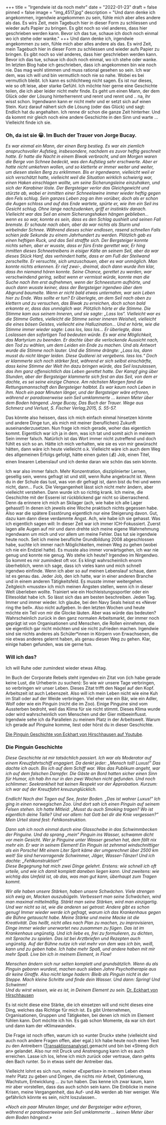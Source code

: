 +++
title = "Irgendwie ist da noch mehr"
date = "2022-01-23"
draft = false
pinned = false
image = "img_4517.jpg"
description = "Und dann denke ich angekommen, irgendwie angekommen zu sein, fühle mich aber alles andere als das. Es wirs Zeit, mein Tagebuch hier in dieser Form zu schliessen und wieder aufs Papier zu bringen. Es gibt noch so viel anderes, dass hier geschrieben werden kann. Bevor ich das tue, schaue ich doch noch einmal wo ich stehe oder wanke."
+++
Und dann denke ich, irgendwie angekommen zu sein, fühle mich aber alles andere als das. Es wird Zeit, mein Tagebuch hier in dieser Form zu schliessen und wieder aufs Papier zu bringen. Es gibt noch so viel anderes, dass hier geschrieben werden kann. Bevor ich das tue, schaue ich doch noch einmal, wo ich stehe oder wanke. Im letzten Blog habe ich geschrieben, dass ich angekommen bin wie noch nie. Das mag wohl stimmen und muss rational gesehen so sein. Ich war dem, was ich will und bin vermutlich noch nie so nahe. Wobei es bei vermutlich bleibt. Ich kann es schlichtweg nicht sagen. Es ist nur dieses, wie so oft leise, aber starke Gefühl. Ich möchte hier gerne eine Geschichte teilen, die ich aber leider nicht mehr finde. Es geht um einen Mann, der dem Glück oder der Lösung hinterherrennt und rennt und rennt und .. na, ihr wisst schon. Irgendwann kann er nicht mehr und er setzt sich auf einen Stein. Kurz darauf nähert sich die Lösung (oder das Glück) und sagt: Endlich hat du angehalten. Ich renne dir schon die ganze Zeit hinterher. Und da kommt mir gleich noch eine andere Geschichte in den Sinn und warte ... Vielleicht finde ich sie.

### Oh, da ist sie 😀. Im Buch der Trauer von Jorge Bucay.

*Es war einmal ein Mann, der einen Berg bestieg. Es war ein ziemlich anspruchsvoller Aufstieg, insbesondere, nachdem es zuvor heftig geschneit hatte. Er hatte die Nacht in einem Biwak verbracht, und am Morgen waren die Berge von Schnee bedeckt, was den Aufstieg sehr erschwerte. Aber er hatte nicht umkehren wollen, und so kletterte er immer weiter und weiter, um diesen steilen Berg zu erklimmen. Bis er irgendwann, vielleicht weil er sich verschätzt hatte, vielleicht weil die Situation wirklich schwierig war, einen Haken einschlagen wollte, um seine Sicherungsleine einzuhaken, und sich der Karabiner löste. Der Bergsteiger verlor das Gleichgewicht und stürzte ab, wobei er inmitten einer Schneelawine immer wieder heftig gegen den Fels schlug. Sein ganzes Leben zog an ihm vorüber, doch als er schon die Augen schloss und auf das Ende wartete, spürte er, wie ihm ein Seil ins Gesicht schlug. Ohne lange nachzudenken, griff er instinktiv danach. Vielleicht war das Seil an einem Sicherungshaken hängen geblieben… wenn es so war, konnte es sein, dass es den Schlag aushielt und seinen Fall bremste. Er schaute nach oben, aber da war nichts als Sturm und wirbelnder Schnee. Während dieses schier endlosen, rasend schnellen Falls schien jede Sekunde zu einem Jahrhundert zu werden. Plötzlich gab es einen heftigen Ruck, und das Seil straffte sich. Der Bergsteiger konnte nichts sehen, aber er wusste, dass er fürs Erste gerettet war, Er hing inmitten dieses Schneetreibens in eisiger Kälte an seinem Seil, aber da war dieses Stück Hanf, das verhindert hatte, dass er am Fuß der Steilwand zerschellte. Er versuchte, sich umzuschauen, aber es war unmöglich. Man konnte nichts erkennen. Er rief zwei-, dreimal, doch dann wurde ihm klar, dass ihn niemand hören konnte. Seine Chance, gerettet zu werden, war verschwindend gering, selbst wenn er vermisst würde, konnte man die Suche nach ihm erst aufnehmen, wenn der Schneesturm aufhörte, und auch dann wusste keiner, dass der Bergsteiger irgendwo über dem Abgrund baumelte. Wenn er nicht bald etwas unternahm, war sein Leben hier zu Ende. Was sollte er tun? Er überlegte, an dem Seil nach oben zu klettern und zu versuchen, das Biwak zu erreichen, doch schon bald erkannte er, dass das unmöglich war. Plötzlich hörte er die Stimme. Die Stimme kam aus seinem Inneren, und sie sagte: „Lass los“. Vielleicht war es die Stimme Gottes, vielleicht die Stimme seiner inneren Weisheit, vielleicht die eines bösen Geistes, vielleicht eine Halluzination… Und er hörte, wie die Stimme immer wieder sagte: Lass los, lass los… Er überlegte, dass Loslassen den sofortigen Tod bedeuten würde. Es war eine Möglichkeit, das Martyrium zu beenden. Er dachte über die verlockende Aussicht nach, den Tod zu wählen, um dem Leiden ein Ende zu machen. Und als Antwort wurde die Stimme noch lauter. Und die Stimme drängte: „Lass los, dann musst du nicht länger leiden. Diese Quälerei ist vergebens. lass los.“ Doch er klammerte sich noch stärker fest, während er sich selbst einschärfte, dass keine Stimme der Welt ihn dazu bringen würde, das Seil loszulassen, das ihm ganz offensichtlich das Leben gerettet hatte. Der Kampf ging über Stunden, aber der Bergsteiger klammerte sich fest an das Seil, von dem er dachte, es sei seine einzige Chance. Am nächsten Morgen fand die Rettungsmannschaft den Bergsteiger halbtot. Es war kaum noch Leben in ihm. Noch ein paar Minuten länger, und der Bergsteiger wäre erfroren, während er paradoxerweise sein Seil umklammerte … keinen Meter über dem Boden hängend. Jorge Bucay, Das Buch der Trauer. Wege aus Schmerz und Verlust, S. Fischer Verlag,2015, S. 55-57.*

Das könnte also heissen, dass ich mich einfach einmal hinsetzen könnte und andere Dinge tun, als mich mit meiner (beruflichen) Zukunft auseinanderzusetzen. Nun frage ich mich gerade, woher das eigentlich kommt. Eigentlich war ich ja in dem, was ich tat und somit aich in meinem Sein immer falsch. Natürlich ist das Wort immer nicht zutreffend und doch fühlt es sich so an. Hätte ich mich verhalten, wie sie es von mir gewünscht hätten, dann wäre ich heute vielleicht o.k. Vielleicht wäre ich auch dem Weg des allgemeinen Erfolgs gefolgt, hätte einen guten (💰) Job, einen Titel, einen linearen Lebenslauf und ich denke daran wie schön das sein könnte. 

Ich war also immer falsch. Mehr Konzentration, disziplinierter Lernen, gesellig sein, wenns gefragt ist und still, wenn Ruhe angebracht ist. Wenn du in der Schule das tust, was von dir gefragt ist, dann bist du frei und wenn nicht, dann... Fuck. Die Vergangenheit lässt sich nicht mehr ändern, aber vielleicht verstehen. Dann wurde ich so richtig krank. Ich meine, die Geschichte mit der Esserei ist rückblickend gar nicht so überraschend. Denn da erinnere ich mich an Skilager (ach, wie habe ich alle Lager gehasst!) In denen ich jeweils eine Woche praktisch nichts gegessen habe. Also war die spätere Essstörung eigentlich nur eine Steigerung davon. Gut, dazu kam dann diese verdammte Angst. Ach, wie habe ich sie gehasst. Was ich eigentlich sagen will: In dieser Zeit war ich immer ICH-Fokussiert. Zuerst lagen alle Augen auf mir und dann drehte sich meine eigene Wahrnehmung irgendwann um mich und vor allem um meine Fehler. Das tut sie irgendwie heute noch. Seit ich meine berufliche Grundbildung 2008 abgeschlossen habe, suchte ich immer nach Möglichkeiten, meinen Weg zu gehen (wobei ich nie ein Endziel hatte). Es musste also immer vorwärtsgehen, ich war nie genug und konnte nie genug. Wo stehe ich heute? Irgendwo im Nirgendwo. So kommt es mir zumindest oft vor. Es klingt wahrscheinlich enorm überheblich, wenn ich sage, dass ich vieles kann und mich schnell irgendwo einfinde. Wenn ich aber so auf meinen Lebenslauf schaue, dann ist es genau das. Jeder Job, den ich hatte, war in einer anderen Branche und in einem anderen Tätigkeitsfeld. Es musste immer weitergehen. Zeitgleich «musste» ich mich meinen Ängsten stellen, wenn ich in dieser Welt überleben wollte. Trainiert wie ein Hochleistungssportler oder ein Elitesoldat habe ich. So lässt sich das am besten beschreiben. Jeden Tag. Immer und immer wieder. Ich glaube, bei den Navy Seals heisst es «Never ring the bell». Also nicht aufgeben. In den letzten Wochen und heute möchte ein Teil von mir die Glocke läuten. Aber was würde das bedeuten? Wahrscheinlich zurück in den ganz normalen Arbeitsmarkt, der immer noch geprägt ist von Organisationen und Menschen, die Rollen einnehmen, die sie eigentlich gar nicht möchten und sie nicht zufrieden machen. Irgendwie sind sie nichts anderes als Schüler*innen in Körpern von Erwachsenen, die nie etwas anderes gelernt haben, als genau diesen Weg zu gehen. Klar, einige haben gefunden, was sie gerne tun.

### Will ich das?

Ich will Ruhe oder zumindest wieder etwas Alltag.

Im Buch der Corporate Rebels steht irgendwo ein Zitat von (ich habe gerade keine Lust, die Urheberin zu suchen): So wie wir unsere Tage verbringen, so verbringen wir unser Leben. Dieses Zitat trifft den Nagel auf den Kopf. Arbeitszeit ist auch Lebenszeit. Also will ich mein Leben nicht wie eine Kuh im Stall oder auf der Weide verbringen. Viel eher wie ein Bär, wie ein Adler, Wolf oder wie ein Pinguin (nicht die im Zoo). Einige Pinguine sind vom Aussterben bedroht, weil das Klima für sie nicht stimmt. Dieses Klima wurde oder wird wahrscheinlich vom Menschen und der Gier mitbeeinflusst. Irgendwie sehe ich da Parallelen zu meinem Platz in der Arbeitswelt. Warum ich gerade auf Pinguine komme, liest oder hörst du in dieser Geschichte.

[Die Pinguin Geschichte von Eckhart von Hirschhausen auf Youtube](https://www.youtube.com/watch?v=Az7lJfNiSAs).

### Die Pinguin Geschichte

*Diese Geschichte ist mir tatsächlich passiert. Ich war als Moderator auf einem Kreuzfahrtschiff engagiert. Da denkt jeder: „Mensch toll! Luxus!” Das dachte ich auch. Bis ich auf dem Schiff war. Was das Publikum angeht, war ich auf dem falschen Dampfer. Die Gäste an Bord hatten sicher einen Sinn für Humor, ich hab ihn nur in den zwei Wochen nicht gefunden. Und noch schlimmer: Seekrankheit hat keinen Respekt vor der Approbation. Kurzum: ich war auf der Kreuzfahrt kreuzunglücklich.*

*Endlich! Nach drei Tagen auf See, fester Boden. „Das ist wahrer Luxus!” Ich ging in einen norwegischen Zoo. Und dort sah ich einen Pinguin auf seinem Felsen stehen. Ich hatte Mitleid: „Musst du auch Smoking tragen? Wo ist eigentlich deine Taille? Und vor allem: hat Gott bei dir die Knie vergessen?” Mein Urteil stand fest: Fehlkonstruktion.*

*Dann sah ich noch einmal durch eine Glasscheibe in das Schwimmbecken der Pinguine. Und da sprang „mein“ Pinguin ins Wasser, schwamm dicht vor mein Gesicht. Wer je Pinguine unter Wasser gesehen hat, dem fällt nix mehr ein. Er war in seinem Element! Ein Pinguin ist zehnmal windschnittiger als ein Porsche! Mit einem Liter Sprit käme der umgerechnet über 2500 km weit! Sie sind hervorragende Schwimmer, Jäger, Wasser-Tänzer! Und ich dachte: „Fehlkonstruktion!”*\
*Diese Begegnung hat mich zwei Dinge gelehrt. Erstens: wie schnell ich oft urteile, und wie ich damit komplett daneben liegen kann. Und zweitens: wie wichtig das Umfeld ist, ob das, was man gut kann, überhaupt zum Tragen kommt.*

*Wir alle haben unsere Stärken, haben unsere Schwächen. Viele strengen sich ewig an, Macken auszubügeln. Verbessert man seine Schwächen, wird man maximal mittelmäßig. Stärkt man seine Stärken, wird man einzigartig. Und wer nicht so ist, wie die anderen sei getrost: Andere gibt es schon genug! Immer wieder werde ich gefragt, warum ich das Krankenhaus gegen die Bühne getauscht habe. Meine Stärke und meine Macke ist die Kreativität. Das heißt, nicht alles nach Plan zu machen, zu improvisieren, Dinge immer wieder unerwartet neu zusammen zu fügen. Das ist im Krankenhaus ungünstig. Und ich liebe es, frei zu formulieren, zu dichten, mit Sprache zu spielen. Das ist bei Arztbriefen und Rezepten auch ungünstig. Auf der Bühne nutze ich viel mehr von dem was ich bin, weiß, kann und zu geben habe. Ich habe mehr Spaß, und andere haben mit mir mehr Spaß. Live bin ich in meinem Element, in Flow!*

*Menschen ändern sich nur selten komplett und grundsätzlich. Wenn du als Pinguin geboren wurdest, machen auch sieben Jahre Psychotherapie aus dir keine Giraffe. Also nicht lange hadern: Bleib als Pinguin nicht in der Steppe. Mach kleine Schritte und finde dein Wasser. Und dann: Spring! Und Schwimm!*\
*Und du wirst wissen, wie es ist, in Deinem Element zu sein.* [Dr. Eckhart von Hirschhausen](https://www.hirschhausen.com/glueck/die-pinguingeschichte.php)

Es ist nicht diese eine Stärke, die ich einsetzen will und nicht dieses eine Ding, welches das Richtige für mich ist. Es gibt Unternehmen, Organisationen, Gruppen und Tätigkeiten, bei denen ich mich im Element fühlen kann. Dort möchte ich hin. Es gab schon Momente, da war ich dort und dann kam der «Klimawandel».

Die Frage ist noch offen, warum ich so «unter Druck» stehe (vielleicht sind auch noch andere Fragen offen, aber egal.) Ich habe heute noch einen Test zu den Antreibern ([Transaktionsanalyse) ](https://de.wikipedia.org/wiki/Transaktionsanalyse)gemacht und bin bei «Streng dich an» gelandet. Also nur mit Druck und Anstrengung kann ich es auch erreichen. Lasse ich los, lehne ich mich zurück oder vertraue, dann gehts den Bach runter. So in etwas sieht der Antreiber das.

Vielleicht lohnt es sich nun, meiner «Expertise» in meinem Leben etwas mehr Platz zu geben und Dingen, die nichts mir Arbeit, Optimierung, Wachstum, Entwicklung ... zu tun haben. Das kenne ich zwar kaum, kann mir aber vorstellen, dass das auch schön sein kann. Die Einblicke in meine Krisen, meine Vergangenheit, das Auf- und Ab werden ab hier weniger. Wie gefährlich könnte es sein, nicht loszulassen..

*«Noch ein paar Minuten länger, und der Bergsteiger wäre erfroren, während er paradoxerweise sein Seil umklammerte … keinen Meter über dem Boden hängend.»*